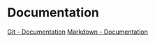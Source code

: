 # Documentation #
[Git - Documentation](https://git-scm.com/doc)
[Markdown - Documentation](https://guides.github.com/features/mastering-markdown)

